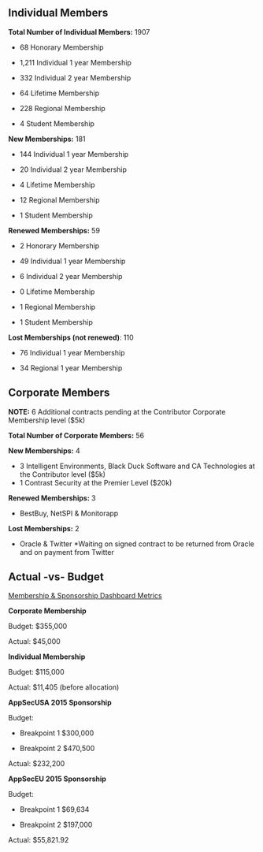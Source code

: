 ## **Individual Members**

**Total Number of Individual Members:** 1907

  - 68 Honorary Membership

<!-- end list -->

  - 1,211 Individual 1 year Membership

<!-- end list -->

  - 332 Individual 2 year Membership

<!-- end list -->

  - 64 Lifetime Membership

<!-- end list -->

  - 228 Regional Membership

<!-- end list -->

  - 4 Student Membership

**New Memberships:** 181

  - 144 Individual 1 year Membership

<!-- end list -->

  - 20 Individual 2 year Membership

<!-- end list -->

  - 4 Lifetime Membership

<!-- end list -->

  - 12 Regional Membership

<!-- end list -->

  - 1 Student Membership

**Renewed Memberships:** 59

  - 2 Honorary Membership

<!-- end list -->

  - 49 Individual 1 year Membership

<!-- end list -->

  - 6 Individual 2 year Membership

<!-- end list -->

  - 0 Lifetime Membership

<!-- end list -->

  - 1 Regional Membership

<!-- end list -->

  - 1 Student Membership

**Lost Memberships (not renewed)**: 110

  - 76 Individual 1 year Membership

<!-- end list -->

  - 34 Regional 1 year Membership

## **Corporate Members**

**NOTE:** 6 Additional contracts pending at the Contributor Corporate
Membership level ($5k)

**Total Number of Corporate Members:** 56

**New Memberships:** 4

  - 3 Intelligent Environments, Black Duck Software and CA Technologies
    at the Contributor level ($5k)
  - 1 Contrast Security at the Premier Level ($20k)

**Renewed Memberships:** 3

  - BestBuy, NetSPI & Monitorapp

**Lost Memberships:** 2

  - Oracle & Twitter \*Waiting on signed contract to be returned from
    Oracle and on payment from Twitter

## **Actual -vs- Budget**

[Membership & Sponsorship Dashboard
Metrics](https://www.owasp.org/images/d/d1/Jan_2015_Membership_%26_Sponsorship_Dashboard_Metrics_V1.0_.png)

**Corporate Membership**

Budget: $355,000

Actual: $45,000

**Individual Membership**

Budget: $115,000

Actual: $11,405 (before allocation)

**AppSecUSA 2015 Sponsorship**

Budget:

  - Breakpoint 1 $300,000

<!-- end list -->

  - Breakpoint 2 $470,500

Actual: $232,200

**AppSecEU 2015 Sponsorship**

Budget:

  - Breakpoint 1 $69,634

<!-- end list -->

  - Breakpoint 2 $197,000

Actual: $55,821.92